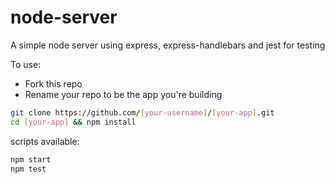 # node-server
A simple node server using express, express-handlebars and jest for testing

To use: 

* Fork this repo
* Rename your repo to be the app you're building

```sh
git clone https://github.com/[your-username]/[your-app].git
cd [your-app] && npm install
```

scripts available:

```sh
npm start
npm test
```
